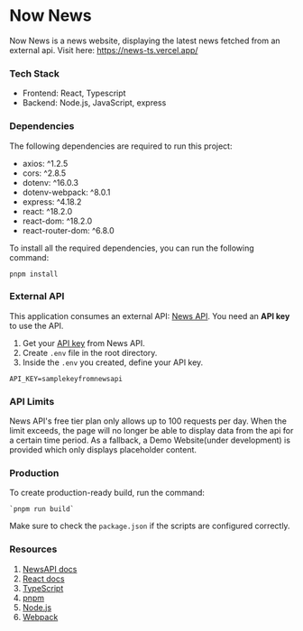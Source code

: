 # Now News

Now News is a news website, displaying the latest news fetched from an external api. Visit here: https://news-ts.vercel.app/

### Tech Stack

- Frontend: React, Typescript
- Backend: Node.js, JavaScript, express

### Dependencies

The following dependencies are required to run this project:

- axios: ^1.2.5
- cors: ^2.8.5
- dotenv: ^16.0.3
- dotenv-webpack: ^8.0.1
- express: ^4.18.2
- react: ^18.2.0
- react-dom: ^18.2.0
- react-router-dom: ^6.8.0

To install all the required dependencies, you can run the following command:

```
pnpm install
```

### External API

This application consumes an external API: [News API](https://newsapi.org/). You need an **API key** to use the API.

1. Get your [API key](https://newsapi.org/register) from News API.
2. Create `.env` file in the root directory.
3. Inside the `.env` you created, define your API key.

```
API_KEY=samplekeyfromnewsapi
```

### API Limits

News API's free tier plan only allows up to 100 requests per day. When the limit exceeds, the page will no longer be able to display data from the api for a certain time period. As a fallback, a Demo Website(under development) is provided which only displays placeholder content. 

### Production

To create production-ready build, run the command:

    `pnpm run build`

Make sure to check the `package.json` if the scripts are configured correctly.

### Resources

1. [NewsAPI docs](https://newsapi.org/docs)
2. [React docs](https://beta.reactjs.org/)
3. [TypeScript](https://www.typescriptlang.org/docs/)
4. [pnpm](https://pnpm.io/motivation)
5. [Node.js](https://nodejs.org/en/docs/)
6. [Webpack](https://webpack.js.org/)
